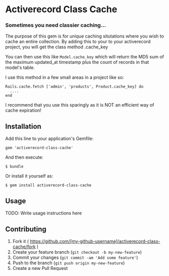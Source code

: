 # Activerecord Class Cache

### Sometimes you need classier caching...
The purpose of this gem is for unique caching situtations where you wish to cache an entire collection.
By adding this to your to your activerecord project, you will get the class method .cache_key

You can then use this like `Model.cache_key` which will return the MD5 sum of the maximum updated_at timestamp plus the count of records in that model's table.

I use this method in a few small areas in a project like so:

    Rails.cache.fetch ['admin', 'products', Product.cache_key] do
      ....
    end


I recommend that you use this sparingly as it is NOT an efficient way of cache expiration!


## Installation

Add this line to your application's Gemfile:

    gem 'activerecord-class-cache'

And then execute:

    $ bundle

Or install it yourself as:

    $ gem install activerecord-class-cache

## Usage

TODO: Write usage instructions here

## Contributing

1. Fork it ( https://github.com/[my-github-username]/activerecord-class-cache/fork )
2. Create your feature branch (`git checkout -b my-new-feature`)
3. Commit your changes (`git commit -am 'Add some feature'`)
4. Push to the branch (`git push origin my-new-feature`)
5. Create a new Pull Request
